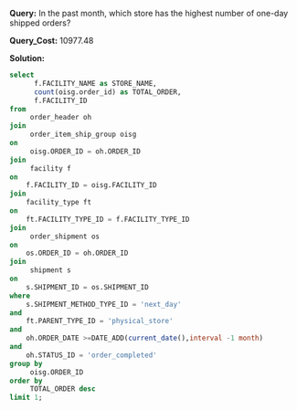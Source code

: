 **Query:** In the past month, which store has the highest number of one-day shipped orders?

**Query_Cost:** 10977.48

**Solution:** 
```sql
select 
      f.FACILITY_NAME as STORE_NAME,
      count(oisg.order_id) as TOTAL_ORDER,
      f.FACILITY_ID 
from 
     order_header oh 
join 
     order_item_ship_group oisg 
on
     oisg.ORDER_ID = oh.ORDER_ID 
join 
     facility f
on 
    f.FACILITY_ID = oisg.FACILITY_ID
join
    facility_type ft  
on 
    ft.FACILITY_TYPE_ID = f.FACILITY_TYPE_ID 
join 
     order_shipment os 
on 
    os.ORDER_ID = oh.ORDER_ID 
join 
     shipment s 
on 
    s.SHIPMENT_ID = os.SHIPMENT_ID 
where 
    s.SHIPMENT_METHOD_TYPE_ID = 'next_day'
and 
    ft.PARENT_TYPE_ID = 'physical_store'
and 
    oh.ORDER_DATE >=DATE_ADD(current_date(),interval -1 month)
and 
    oh.STATUS_ID = 'order_completed' 
group by  
     oisg.ORDER_ID 
order by 
     TOTAL_ORDER desc
limit 1;
